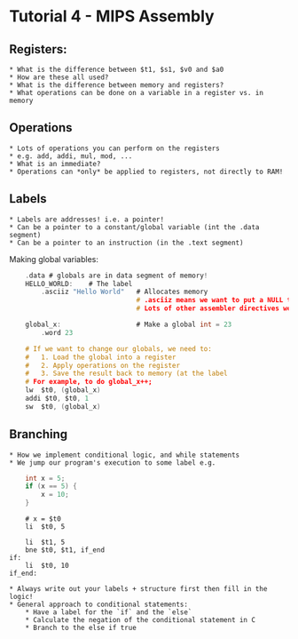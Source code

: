 # Tutorial 4 - MIPS Assembly

## Registers:
    * What is the difference between $t1, $s1, $v0 and $a0
    * How are these all used?
    * What is the difference between memory and registers?
    * What operations can be done on a variable in a register vs. in memory


## Operations
    * Lots of operations you can perform on the registers
    * e.g. add, addi, mul, mod, ...
    * What is an immediate?
    * Operations can *only* be applied to registers, not directly to RAM!

## Labels
    * Labels are addresses! i.e. a pointer!
    * Can be a pointer to a constant/global variable (int the .data segment)
    * Can be a pointer to an instruction (in the .text segment)

Making global variables:

```C
    .data # globals are in data segment of memory!
    HELLO_WORLD:    # The label
        .asciiz "Hello World"   # Allocates memory
                                # .asciiz means we want to put a NULL terminated string here
                                # Lots of other assembler directives we can use too!

    global_x:                   # Make a global int = 23
        .word 23                

    # If we want to change our globals, we need to:
    #   1. Load the global into a register
    #   2. Apply operations on the register
    #   3. Save the result back to memory (at the label
    # For example, to do global_x++;
    lw  $t0, (global_x)
    addi $t0, $t0, 1
    sw  $t0, (global_x)
```

## Branching
    * How we implement conditional logic, and while statements
    * We jump our program's execution to some label e.g.

```C
    int x = 5;
    if (x == 5) {
        x = 10;
    }
```

```
    # x = $t0
    li  $t0, 5

    li  $t1, 5
    bne $t0, $t1, if_end
if:
    li  $t0, 10
if_end:
```

    * Always write out your labels + structure first then fill in the logic!
    * General approach to conditional statements:
        * Have a label for the `if` and the `else`
        * Calculate the negation of the conditional statement in C
        * Branch to the else if true
